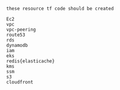 `these resource tf code should be created`
```
Ec2
vpc
vpc-peering
route53
rds
dynamodb
iam
eks
redis{elasticache}
kms
ssm
s3
cloudfront
```
